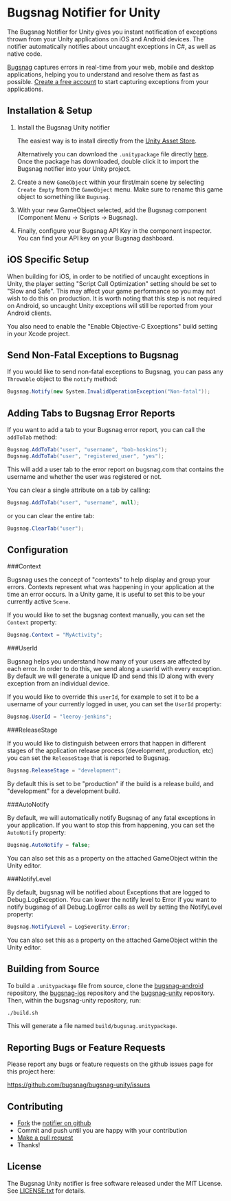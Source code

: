 Bugsnag Notifier for Unity
============================

The Bugsnag Notifier for Unity gives you instant notification of exceptions
thrown from your Unity applications on iOS and Android devices. 
The notifier automatically notifies about uncaught exceptions in C#, as well as native code.

[Bugsnag](http://bugsnag.com) captures errors in real-time from your web, 
mobile and desktop applications, helping you to understand and resolve them 
as fast as possible. [Create a free account](http://bugsnag.com) to start 
capturing exceptions from your applications.


Installation & Setup
--------------------

1.  Install the Bugsnag Unity notifier
    
    The easiest way is to install directly from the [Unity Asset Store](TODO).

    Alternatively you can download the `.unitypackage` file directly [here](https://github.com/bugsnag/bugsnag-unity/raw/master/bugsnag.unitypackage).
    Once the package has downloaded, double click it to import the Bugsnag notifier into your Unity project.

2.  Create a new `GameObject` within your first/main scene by selecting `Create Empty` from the `GameObject` menu. Make sure to rename this game object to something like `Bugsnag`.

3.  With your new GameObject selected, add the Bugsnag component (Component Menu -> Scripts -> Bugsnag). 

4.  Finally, configure your Bugsnag API Key in the component inspector. You can find your API key on your Bugsnag dashboard.


iOS Specific Setup
------------------

When building for iOS, in order to be notified of uncaught exceptions in Unity, the player setting "Script Call Optimization" setting should be set to "Slow and Safe". This may affect your game performance so you may not wish to do this on production. It is worth noting that this step is not required on Android, so uncaught Unity exceptions will still be reported from your Android clients.

You also need to enable the "Enable Objective-C Exceptions" build setting in your Xcode project.


Send Non-Fatal Exceptions to Bugsnag
------------------------------------

If you would like to send non-fatal exceptions to Bugsnag, you can pass any
`Throwable` object to the `notify` method:

```csharp
Bugsnag.Notify(new System.InvalidOperationException("Non-fatal"));
```

Adding Tabs to Bugsnag Error Reports
------------------------------------

If you want to add a tab to your Bugsnag error report, you can call the `addToTab` method:

```csharp
Bugsnag.AddToTab("user", "username", "bob-hoskins");
Bugsnag.AddToTab("user", "registered_user", "yes");
```

This will add a user tab to the error report on bugsnag.com that contains the username and whether the user was registered or not.

You can clear a single attribute on a tab by calling:

```csharp
Bugsnag.AddToTab("user", "username", null);
```

or you can clear the entire tab:

```csharp
Bugsnag.ClearTab("user");
```

Configuration
-------------

###Context

Bugsnag uses the concept of "contexts" to help display and group your
errors. Contexts represent what was happening in your application at the
time an error occurs. In a Unity game, it is useful to set this to be 
your currently active `Scene`.

If you would like to set the bugsnag context manually, you can set the 
`Context` property:

```csharp
Bugsnag.Context = "MyActivity";
```

###UserId

Bugsnag helps you understand how many of your users are affected by each
error. In order to do this, we send along a userId with every exception. 
By default we will generate a unique ID and send this ID along with every 
exception from an individual device.
    
If you would like to override this `userId`, for example to set it to be a
username of your currently logged in user, you can set the `UserId` property:

```csharp
Bugsnag.UserId = "leeroy-jenkins";
```

###ReleaseStage

If you would like to distinguish between errors that happen in different
stages of the application release process (development, production, etc)
you can set the `ReleaseStage` that is reported to Bugsnag.

```csharp
Bugsnag.ReleaseStage = "development";
```
    
By default this is set to be "production" if the build is a release build, and "development" for a development build.

###AutoNotify

By default, we will automatically notify Bugsnag of any fatal exceptions
in your application. If you want to stop this from happening, you can set the 
`AutoNotify` property:
    
```csharp
Bugsnag.AutoNotify = false;
```

You can also set this as a property on the attached GameObject within the Unity editor.

###NotifyLevel

By default, bugsnag will be notified about Exceptions that are logged to Debug.LogException. You can lower the notify level to Error if you want to notify bugsnag of all Debug.LogError calls as well by setting the NotifyLevel property:

```csharp
Bugsnag.NotifyLevel = LogSeverity.Error;
```

You can also set this as a property on the attached GameObject within the Unity editor.

Building from Source
--------------------

To build a `.unitypackage` file from source, clone the [bugsnag-android](https://github.com/bugsnag/bugsnag-android) repository, the [bugsnag-ios](https://github.com/bugsnag/bugsnag-ios) repository and the [bugsnag-unity](https://github.com/bugsnag/bugsnag-unity) repository. Then, within the bugsnag-unity repository, run:

```bash
./build.sh
```

This will generate a file named `build/bugsnag.unitypackage`.


Reporting Bugs or Feature Requests
----------------------------------

Please report any bugs or feature requests on the github issues page for this
project here:

<https://github.com/bugsnag/bugsnag-unity/issues>


Contributing
------------

-   [Fork](https://help.github.com/articles/fork-a-repo) the [notifier on github](https://github.com/bugsnag/bugsnag-unity)
-   Commit and push until you are happy with your contribution
-   [Make a pull request](https://help.github.com/articles/using-pull-requests)
-   Thanks!


License
-------

The Bugsnag Unity notifier is free software released under the MIT License. 
See [LICENSE.txt](https://github.com/bugsnag/bugsnag-unity/blob/master/LICENSE.txt) for details.